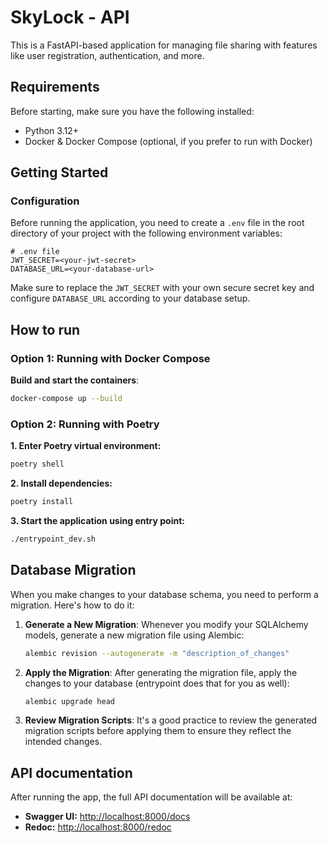 # SkyLock - API

This is a FastAPI-based application for managing file sharing with features like user registration, authentication, and more.

## Requirements

Before starting, make sure you have the following installed:

- Python 3.12+
- Docker & Docker Compose (optional, if you prefer to run with Docker)

## Getting Started

### Configuration

Before running the application, you need to create a `.env` file in the root directory of your project with the following environment variables:

```dotenv
# .env file
JWT_SECRET=<your-jwt-secret>
DATABASE_URL=<your-database-url>
```

Make sure to replace the `JWT_SECRET` with your own secure secret key and configure `DATABASE_URL` according to your database setup.

## How to run

### Option 1: Running with Docker Compose

**Build and start the containers**:

```bash
docker-compose up --build
```

### Option 2: Running with Poetry

**1. Enter Poetry virtual environment:**

```bash
poetry shell
```

**2. Install dependencies:**

```bash
poetry install
```

**3. Start the application using entry point:**

```bash
./entrypoint_dev.sh
```

## Database Migration

When you make changes to your database schema, you need to perform a migration. Here's how to do it:

1. **Generate a New Migration**: Whenever you modify your SQLAlchemy models, generate a new migration file using Alembic:

   ```bash
   alembic revision --autogenerate -m "description_of_changes"
   ```

2. **Apply the Migration**: After generating the migration file, apply the changes to your database (entrypoint does that for you as well):

   ```bash
   alembic upgrade head
   ```

3. **Review Migration Scripts**: It's a good practice to review the generated migration scripts before applying them to ensure they reflect the intended changes.

## API documentation

After running the app, the full API documentation will be available at:

- **Swagger UI:** <http://localhost:8000/docs>
- **Redoc:** <http://localhost:8000/redoc>
